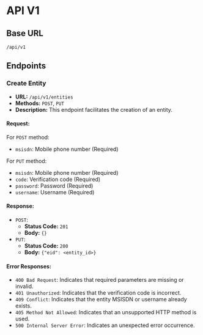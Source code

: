 # API V1

## Base URL

`/api/v1`

## Endpoints

### Create Entity

- **URL:** `/api/v1/entities`
- **Methods:** `POST`, `PUT`
- **Description:** This endpoint facilitates the creation of an entity.

#### Request:

For `POST` method:

- `msisdn`: Mobile phone number (Required)

For `PUT` method:

- `msisdn`: Mobile phone number (Required)
- `code`: Verification code (Required)
- `password`: Password (Required)
- `username`: Username (Required)

#### Response:

- `POST`:
  - **Status Code:** `201`
  - **Body:** `{}`
- `PUT`:
  - **Status Code:** `200`
  - **Body:** `{"eid": <entity_id>}`

#### Error Responses:

- `400 Bad Request`: Indicates that required parameters are missing or invalid.
- `401 Unauthorized`: Indicates that the verification code is incorrect.
- `409 Conflict`: Indicates that the entity MSISDN or username already exists.
- `405 Method Not Allowed`: Indicates that an unsupported HTTP method is used.
- `500 Internal Server Error`: Indicates an unexpected error occurrence.

